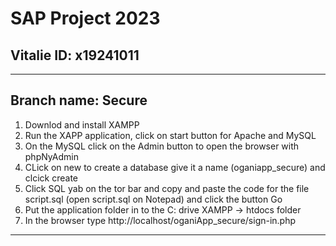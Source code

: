 # SAP Project 2023

## Vitalie ID: x19241011

---

## Branch name: Secure

1. Downlod and install XAMPP
2. Run the XAPP application, click on start button for Apache and MySQL
3. On the MySQL click on the Admin button to open the browser with phpNyAdmin
4. CLick on new to create a database give it a name (oganiapp_secure) and clcick create
5. Click SQL yab on the tor bar and copy and paste the code for the file script.sql (open script.sql on Notepad) and click the button Go
6. Put the application folder in to the C: drive XAMPP -> htdocs folder
7. In the browser type http://localhost/oganiApp_secure/sign-in.php

---
